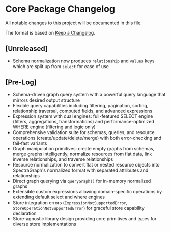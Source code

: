 # Core Package Changelog

All notable changes to this project will be documented in this file.

The format is based on [Keep a Changelog](https://keepachangelog.com/en/1.0.0/).

## [Unreleased]

- Schema normalization now produces `relationship` and `values` keys which are split up from `select` for ease of use

## [Pre-Log]

- Schema-driven graph query system with a powerful query language that mirrors desired output structure
- Flexible query capabilities including filtering, pagination, sorting, relationship traversal, computed fields, and advanced expressions
- Expression system with dual engines: full-featured SELECT engine (filters, aggregations, transformations) and performance-optimized WHERE engine (filtering and logic only)
- Comprehensive validation suite for schemas, queries, and resource operations (create/update/delete/merge) with both error-checking and fail-fast variants
- Graph manipulation primitives: create empty graphs from schemas, merge graphs intelligently, normalize resources from flat data, link inverse relationships, and traverse relationships
- Resource normalization to convert flat or nested resource objects into SpectraGraph's normalized format with separated attributes and relationships
- Direct graph querying via `queryGraph()` for in-memory normalized graphs
- Extensible custom expressions allowing domain-specific operations by extending default select and where engines
- Store integration errors (`ExpressionNotSupportedError`, `StoreOperationNotSupportedError`) for graceful store capability declaration
- Store-agnostic library design providing core primitives and types for diverse store implementations
